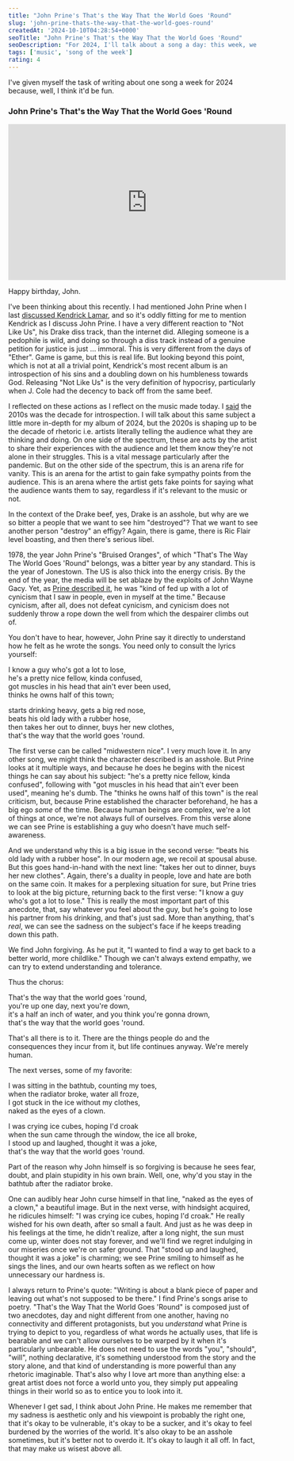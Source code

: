 ```yaml
---
title: "John Prine's That's the Way That the World Goes 'Round"
slug: 'john-prine-thats-the-way-that-the-world-goes-round'
createdAt: '2024-10-10T04:28:54+0000'
seoTitle: "John Prine's That's the Way That the World Goes 'Round"
seoDescription: "For 2024, I'll talk about a song a day: this week, we're talking about John Prine's That's the Way That the World Goes 'Round."
tags: ['music', 'song of the week']
rating: 4
---
```


I've given myself the task of writing about one song a week for 2024 because, well, I think it'd be fun.

### John Prine's That's the Way That the World Goes 'Round

<iframe width="560" height="315" src="https://www.youtube.com/embed/ZogciFl-udY?si=QNL6KjUOKsWjLztp" title="YouTube video player" frameborder="0" allow="accelerometer; autoplay; clipboard-write; encrypted-media; gyroscope; picture-in-picture; web-share" referrerpolicy="strict-origin-when-cross-origin" allowfullscreen></iframe>

Happy birthday, John.

I've been thinking about this recently. I had mentioned John Prine when I last [discussed Kendrick Lamar](/kendrick-miles-morale-big-steppers), and so it's oddly fitting for me to mention Kendrick as I discuss John Prine. I have a very different reaction to "Not Like Us", his Drake diss track, than the internet did. Alleging someone is a pedophile is wild, and doing so through a diss track instead of a genuine petition for justice is just ... immoral. This is very different from the days of "Ether". Game is game, but this is real life. But looking beyond this point, which is not at all a trivial point, Kendrick's most recent album is an introspection of his sins and a doubling down on his humbleness towards God. Releasing "Not Like Us" is the very definition of hypocrisy, particularly when J. Cole had the decency to back off from the same beef.

I reflected on these actions as I reflect on the music made today. I [said](/favorite-albums-2010s) the 2010s was the decade for introspection. I will talk about this same subject a little more in-depth for my album of 2024, but the 2020s is shaping up to be the decade of rhetoric i.e. artists literally telling the audience what they are thinking and doing. On one side of the spectrum, these are acts by the artist to share their experiences with the audience and let them know they're not alone in their struggles. This is a vital message particularly after the pandemic. But on the other side of the spectrum, this is an arena rife for vanity. This is an arena for the artist to gain fake sympathy points from the audience. This is an arena where the artist gets fake points for saying what the audience wants them to say, regardless if it's relevant to the music or not.

In the context of the Drake beef, yes, Drake is an asshole, but why are we so bitter a people that we want to see him "destroyed"? That we want to see another person "destroy" an effigy? Again, there is game, there is Ric Flair level boasting, and then there's serious libel.

1978, the year John Prine's "Bruised Oranges", of which "That's The Way The World Goes 'Round" belongs, was a bitter year by any standard. This is the year of Jonestown. The US is also thick into the energy crisis. By the end of the year, the media will be set ablaze by the exploits of John Wayne Gacy. Yet, as [Prine described it](https://en.wikipedia.org/wiki/Bruised_Orange#Composition), he was "kind of fed up with a lot of cynicism that I saw in people, even in myself at the time." Because cynicism, after all, does not defeat cynicism, and cynicism does not suddenly throw a rope down the well from which the despairer climbs out of.

You don't have to hear, however, John Prine say it directly to understand how he felt as he wrote the songs. You need only to consult the lyrics yourself:

I know a guy who's got a lot to lose,<br/>
he's a pretty nice fellow, kinda confused,<br/>
got muscles in his head that ain't ever been used,<br/>
thinks he owns half of this town;<br/>

starts drinking heavy, gets a big red nose,<br/>
beats his old lady with a rubber hose,<br/>
then takes her out to dinner, buys her new clothes,<br/>
that's the way that the world goes 'round.

The first verse can be called "midwestern nice". I very much love it. In any other song, we might think the character described is an asshole. But Prine looks at it multiple ways, and because he does he begins with the nicest things he can say about his subject: "he's a pretty nice fellow, kinda confused", following with "got muscles in his head that ain't ever been used", meaning he's dumb. The "thinks he owns half of this town" is the real criticism, but, because Prine established the character beforehand, he has a big ego _some_ of the time. Because human beings are complex, we're a lot of things at once, we're not always full of ourselves. From this verse alone we can see Prine is establishing a guy who doesn't have much self-awareness.

And we understand why this is a big issue in the second verse: "beats his old lady with a rubber hose". In our modern age, we recoil at spousal abuse. But this goes hand-in-hand with the next line: "takes her out to dinner, buys her new clothes". Again, there's a duality in people, love and hate are both on the same coin. It makes for a perplexing situation for sure, but Prine tries to look at the big picture, returning back to the first verse: "I know a guy who's got a lot to lose." This is really the most important part of this anecdote, that, say whatever you feel about the guy, but he's going to lose his partner from his drinking, and that's just sad. More than anything, that's _real_, we can see the sadness on the subject's face if he keeps treading down this path.

We find John forgiving. As he put it, "I wanted to find a way to get back to a better world, more childlike." Though we can't always extend empathy, we can try to extend understanding and tolerance.

Thus the chorus:

That's the way that the world goes 'round,<br/>
you're up one day, next you're down,<br/>
it's a half an inch of water, and you think you're gonna drown,<br/>
that's the way that the world goes 'round.

That's all there is to it. There are the things people do and the consequences they incur from it, but life continues anyway. We're merely human.

The next verses, some of my favorite:

I was sitting in the bathtub, counting my toes,<br/>
when the radiator broke, water all froze,<br/>
I got stuck in the ice without my clothes,<br/>
naked as the eyes of a clown.

I was crying ice cubes, hoping I'd croak<br/>
when the sun came through the window, the ice all broke,<br/>
I stood up and laughed, thought it was a joke,<br/>
that's the way that the world goes 'round.

Part of the reason why John himself is so forgiving is because he sees fear, doubt, and plain stupidity in his own brain. Well, one, why'd you stay in the bathtub after the radiator broke.

One can audibly hear John curse himself in that line, "naked as the eyes of a clown," a beautiful image. But in the next verse, with hindsight acquired, he ridicules himself: "I was crying ice cubes, hoping I'd croak." He really wished for his own death, after so small a fault. And just as he was deep in his feelings at the time, he didn't realize, after a long night, the sun must come up, winter does not stay forever, and we'll find we regret indulging in our miseries once we're on safer ground. That "stood up and laughed, thought it was a joke" is charming; we see Prine smiling to himself as he sings the lines, and our own hearts soften as we reflect on how unnecessary our hardness is.

I always return to Prine's quote: "Writing is about a blank piece of paper and leaving out what's not supposed to be there." I find Prine's songs arise to poetry. "That's the Way That the World Goes 'Round" is composed just of two anecdotes, day and night different from one another, having no connectivity and different protagonists, but you _understand_ what Prine is trying to depict to you, regardless of what words he actually uses, that life is bearable and we can't allow ourselves to be warped by it when it's particularly unbearable. He does not need to use the words "you", "should", "will", nothing declarative, it's something understood from the story and the story alone, and that kind of understanding is more powerful than any rhetoric imaginable. That's also why I love art more than anything else: a great artist does not force a world unto you, they simply put appealing things in their world so as to entice you to look into it.

Whenever I get sad, I think about John Prine. He makes me remember that my sadness is aesthetic only and his viewpoint is probably the right one, that it's okay to be vulnerable, it's okay to be a sucker, and it's okay to feel burdened by the worries of the world. It's also okay to be an asshole sometimes, but it's better not to overdo it. It's okay to laugh it all off. In fact, that may make us wisest above all.
